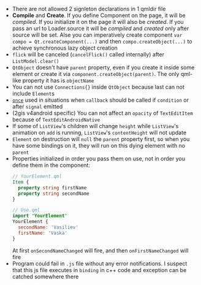 * There are not allowed 2 signleton declarations in 1 qmldir file
* **Compile** and **Create**. If you define Component on the page, it will be *compiled*. If you initialize it on the page it will also be *created*. If you pass an url to Loader.source it will be *compiled* and *created* only after source will be set. Alse you can imperatively create component `var compo = Qt.createComponent(...)` and then `compo.createObject(...)` to achieve synchronous lazy object creation
* `flick` will be canceled (`cancelFlick()` called internally) after `ListModel.clear()`
* `QtObject` doesn't have `parent` property, even if you create it inside some element or create it via `component.createObject(parent)`. The only qml-like property it has is `objectName`
* You can not use `Connections{}` inside `QtObject` because last can not include `Element`s
* [`once`](https://gist.github.com/drzhbe/cacc4115f388d3753132) used in situations when `callback` should be called if `condition` or after `signal` emitted
* (2gis v4android specific) You can not affect an `opacity` of `TextEditItem` because of `TextEditAndroidNative`
* If some of `ListView`'s children will change `height` while `ListView`'s animation on `add` is running, `ListView`'s `contentHeight` will not update
* `Element` on destruction will `null` the `parent` property first, so when you have some bindings on it, they will run on this dying element with no `parent`
* Properties initialized in order you pass them on use, not in order you define them in the component:
  ```qml
  // YourElement.qml
  Item {
    property string firstName
    property string secondName
  }

  // Use.qml
  import 'YourElement'
  YourElement {
    secondName: 'Vasiliev'
    firstName: 'Vaska'
  }
  ```
  At first `onSecondNameChanged` will fire, and then `onFirstNameChanged` will fire
* Program could fail in `.js` file without any error notifications. I suspect that this js file executes in `binding` in c++ code and exception can be catched somewhere there
